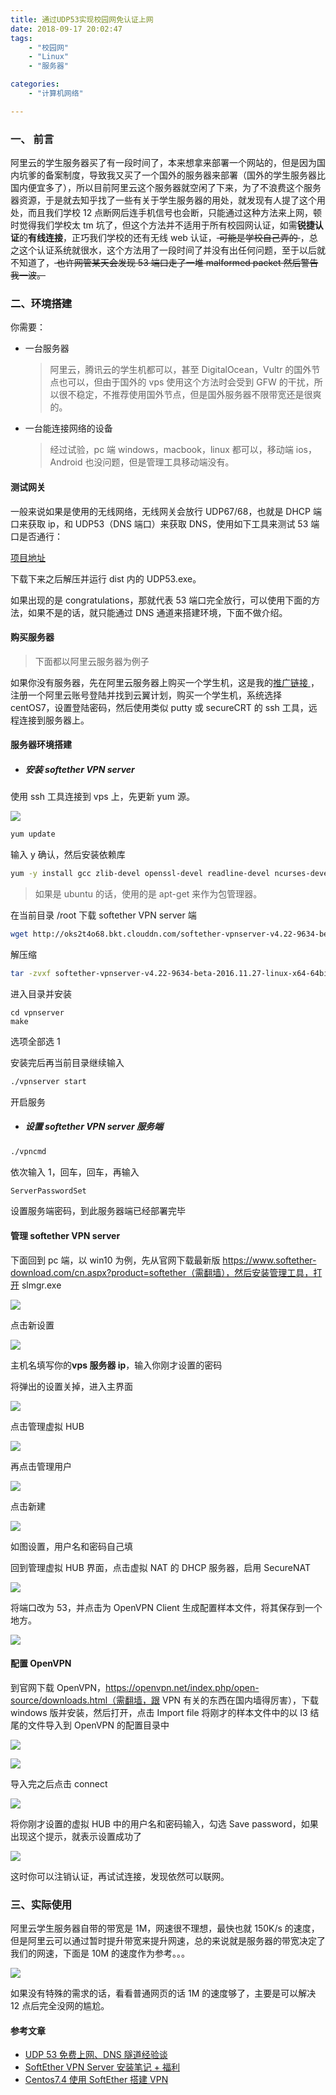```yaml
---
title: 通过UDP53实现校园网免认证上网
date: 2018-09-17 20:02:47
tags:
	- "校园网"
	- "Linux"
	- "服务器"

categories:
	- "计算机网络"	

---
```


### 一、 前言

阿里云的学生服务器买了有一段时间了，本来想拿来部署一个网站的，但是因为国内坑爹的备案制度，导致我又买了一个国外的服务器来部署（国外的学生服务器比国内便宜多了），所以目前阿里云这个服务器就空闲了下来，为了不浪费这个服务器资源，于是就去知乎找了一些有关于学生服务器的用处，就发现有人提了这个用处，而且我们学校 12 点断网后连手机信号也会断，只能通过这种方法来上网，顿时觉得我们学校太 tm 坑了，但这个方法并不适用于所有校园网认证，如需**锐捷认证**的**有线连接**，正巧我们学校的还有无线 web 认证，<S> 可能是学校自己弄的 </S>，总之这个认证系统就很水，这个方法用了一段时间了并没有出任何问题，至于以后就不知道了，<S> 也许网管某天会发现 53 端口走了一堆 malformed packet 然后警告我一波。</S>
<!--more-->
### 二、环境搭建

你需要：

- 一台服务器

  > 阿里云，腾讯云的学生机都可以，甚至 DigitalOcean，Vultr 的国外节点也可以，但由于国外的 vps 使用这个方法时会受到 GFW 的干扰，所以很不稳定，不推荐使用国外节点，但是国外服务器不限带宽还是很爽的。

- 一台能连接网络的设备

  > 经过试验，pc 端 windows，macbook，linux 都可以，移动端 ios，Android 也没问题，但是管理工具移动端没有。

#### 测试网关

一般来说如果是使用的无线网络，无线网关会放行 UDP67/68，也就是 DHCP 端口来获取 ip，和 UDP53（DNS 端口）来获取 DNS，使用如下工具来测试 53 端口是否通行：

[项目地址 ](https://github.com/BennyThink/UDP53-Filter-Type)

下载下来之后解压并运行 dist 内的 UDP53.exe。

如果出现的是 congratulations，那就代表 53 端口完全放行，可以使用下面的方法，如果不是的话，就只能通过 DNS 通道来搭建环境，下面不做介绍。

#### 购买服务器

> 下面都以阿里云服务器为例子

如果你没有服务器，先在阿里云服务器上购买一个学生机，这是我的[推广链接 ](https://promotion.aliyun.com/ntms/yunparter/invite.html?userCode=hcbpp5n6)，注册一个阿里云账号登陆并找到云翼计划，购买一个学生机，系统选择 centOS7，设置登陆密码，然后使用类似 putty 或 secureCRT 的 ssh 工具，远程连接到服务器上。

#### 服务器环境搭建

- ##### 安装 softether VPN server

使用 ssh 工具连接到 vps 上，先更新 yum 源。

![](https://i.loli.net/2018/09/17/5b9fbc122385f.png)

```bash
yum update
```

输入 y 确认，然后安装依赖库

```bash
yum -y install gcc zlib-devel openssl-devel readline-devel ncurses-devel
```

> 如果是 ubuntu 的话，使用的是 apt-get 来作为包管理器。

在当前目录 /root 下载 softether VPN server 端

```bash
wget http://oks2t4o68.bkt.clouddn.com/softether-vpnserver-v4.22-9634-beta-2016.11.27-linux-x64-64bit.tar.gz
```

解压缩

```bash
tar -zvxf softether-vpnserver-v4.22-9634-beta-2016.11.27-linux-x64-64bit.tar.gz
```

进入目录并安装

```
cd vpnserver
make
```

选项全部选 1

安装完后再当前目录继续输入

```bash
./vpnserver start
```

开启服务

- ##### 设置 softether VPN server 服务端

```bash
./vpncmd
```

依次输入 1，回车，回车，再输入

```bash
ServerPasswordSet
```

设置服务端密码，到此服务器端已经部署完毕

#### 管理 softether VPN server

下面回到 pc 端，以 win10 为例，先从官网下载最新版 https://www.softether-download.com/cn.aspx?product=softether（需翻墙），然后安装管理工具，打开 slmgr.exe

![](https://i.loli.net/2018/09/17/5b9fbb93ed112.png)

点击新设置

![](https://i.loli.net/2018/09/17/5b9fbd1161937.jpg)

主机名填写你的**vps 服务器 ip**，输入你刚才设置的密码

将弹出的设置关掉，进入主界面

![](https://i.loli.net/2018/09/17/5b9fbe50be650.jpg)

点击管理虚拟 HUB

![](https://i.loli.net/2018/09/17/5b9fbe76ef3e0.png)

再点击管理用户

![](https://i.loli.net/2018/09/17/5b9fbed0793d1.png)

点击新建

![](https://i.loli.net/2018/09/17/5b9fbefc6f997.png)

如图设置，用户名和密码自己填

回到管理虚拟 HUB 界面，点击虚拟 NAT 的 DHCP 服务器，启用 SecureNAT

![](https://i.loli.net/2018/09/17/5b9fbf1c907bf.png)

将端口改为 53，并点击为 OpenVPN Client 生成配置样本文件，将其保存到一个地方。

![](https://i.loli.net/2018/09/17/5b9fbf956a7d5.png)

#### 配置 OpenVPN

到官网下载 OpenVPN，https://openvpn.net/index.php/open-source/downloads.html（需翻墙，跟 VPN 有关的东西在国内墙得厉害），下载 windows 版并安装，然后打开，点击 Import file 将刚才的样本文件中的以 l3 结尾的文件导入到 OpenVPN 的配置目录中

![](https://i.loli.net/2018/09/17/5b9fc2a1346f4.png)

![](https://i.loli.net/2018/09/17/5b9fc2cd88e75.png)

导入完之后点击 connect

![](https://i.loli.net/2018/09/17/5b9fc30bdf586.png)

将你刚才设置的虚拟 HUB 中的用户名和密码输入，勾选 Save password，如果出现这个提示，就表示设置成功了

![](https://i.loli.net/2018/09/17/5b9fc3a8cce0b.png)

这时你可以注销认证，再试试连接，发现依然可以联网。

### 三、实际使用

阿里云学生服务器自带的带宽是 1M，网速很不理想，最快也就 150K/s 的速度，但是阿里云可以通过暂时提升带宽来提升网速，总的来说就是服务器的带宽决定了我们的网速，下面是 10M 的速度作为参考。。。

![](https://i.loli.net/2018/09/17/5b9fc5f489c7c.png)

如果没有特殊的需求的话，看看普通网页的话 1M 的速度够了，主要是可以解决 12 点后完全没网的尴尬。

#### 参考文章

- [UDP 53 免费上网、DNS 隧道经验谈 ](https://www.bennythink.com/udp53.html)
- [SoftEther VPN Server 安装笔记 + 福利 ](https://www.bennythink.com/softether-vpnserver.html)
- [Centos7.4 使用 SoftEther 搭建 VPN](https://blog.csdn.net/qq_39591494/article/details/78625394)
